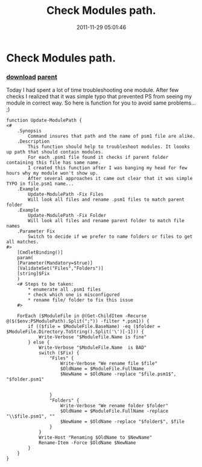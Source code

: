 ﻿---
pid:            3074
parent:         1816
children:       
poster:         niels
title:          Check Modules path.
date:           2011-11-29 05:01:46
description:    Today I had spent a lot of time troubleshooting one module. After few checks I realized that it was simple typo that prevented PS from seeing my module in correct way. So here is function for you to avoid same problems... ;)
format:         posh
---

# Check Modules path.

### [download](3074.ps1) [parent](1816.md) 

Today I had spent a lot of time troubleshooting one module. After few checks I realized that it was simple typo that prevented PS from seeing my module in correct way. So here is function for you to avoid same problems... ;)

```posh
function Update-ModulePath {
<#
    .Synopsis
        Command insures that path and the name of psm1 file are alike.
    .Description
        This function should help to troubleshoot modules. It loooks up path that should contain modules.
        For each .psm1 file found it checks if parent folder containing this file has same name.
        I created this function after I was banging my head for few hours why my module won't show up.
        After several approaches it came out clear that it was simple TYPO in file.psm1 name...
    .Example
        Update-ModulePath -Fix Files
        Will look all files and rename .psm1 files to match parent folder
    .Example
        Update-ModulePath -Fix Folder
        Will look all files and rename parent folder to match file names
    .Parameter Fix
        Switch to decide if we prefer to name folders or files to get all matches.
#>
    [CmdletBinding()]
    param(
    [Parameter(Mandatory=$true)]
    [ValidateSet("Files","Folders")]
    [string]$Fix
    )
    <# Steps to be taken:
        * enumerate all .psm1 files
        * check which one is misconfigured
        * rename file/ folder to fix this issue
    #>
    
    ForEach ($ModuleFile in @(Get-ChildItem -Recurse @($($env:PSModulePath).Split(";")) -filter *.psm1)) {
        if (($file = $ModuleFile.BaseName) -eq ($folder = $ModuleFile.Directory.ToString().Split('\')[-1])) {
            Write-Verbose "$Modulefile.Name is fine"
        } else {
            Write-Verbose "$ModuleFile.Name  is BAD"
            switch ($Fix) {
                "Files" {
                    Write-Verbose "We rename file $file"
                    $OldName = $ModuleFile.FullName
                    $NewName = $OldName -replace "$file.psm1$", "$folder.psm1"
                    
                    
                }
                "Folders" {
                    Write-Verbose "We rename folder $folder"
                    $OldName = $ModuleFile.FullName -replace "\\$file.psm1", ""
                    $NewName = $OldName -replace "$folder$", $file
                }
            }
            Write-Host "Renaming $OldName to $NewName"
            Rename-Item -Force $OldName $NewName
        }
    }
}
```
